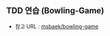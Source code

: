
## TDD 연습 (Bowling-Game)
- 참고 URL : [msbaek/bowling-game](https://github.com/msbaek/bowling-game)

